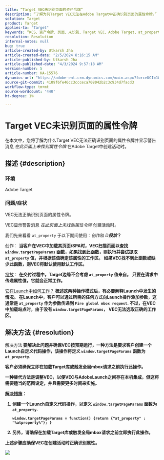 ```yaml
---
title: “Target VEC未识别页面的资产令牌”
description: “了解为何Target VEC无法在Adobe Target中正确识别页面的属性令牌。”
solution: Target
product: Target
applies-to: "Target"
keywords: “KCS、资产令牌、页面、未识别、Target VEC、Adobe Target、at_property、window.targetPageParams函数”
resolution: Resolution
internal-notes: null
bug: true
article-created-by: Utkarsh Jha
article-created-date: "2/5/2024 8:16:15 AM"
article-published-by: Utkarsh Jha
article-published-date: "4/3/2024 9:57:18 AM"
version-number: 5
article-number: KA-15576
dynamics-url: "https://adobe-ent.crm.dynamics.com/main.aspx?forceUCI=1&pagetype=entityrecord&etn=knowledgearticle&id=793c2ad0-fec3-ee11-9079-6045bd006a22"
source-git-commit: 4109f6fe46cc3ccceca708042b2c3c934d7facd3
workflow-type: tm+mt
source-wordcount: '440'
ht-degree: 1%

---
```


# Target VEC未识别页面的属性令牌


在本文中，您将了解为什么Target VEC无法正确识别页面的属性令牌并显示警告消息 *在此页面上未找到属性令牌* 在Adobe Target中创建活动时。

## 描述 {#description}


### 环境

Adobe Target



### 问题/症状

VEC无法正确识别页面的属性令牌。

VEC显示警告消息 *在此页面上未找到属性令牌* 创建活动时。

我们先来看看 `at_property` 于以下期间使用：*创作*&#x200B;和 *D<b>投放*？

</b>创作：<b>
当客户在VEC中加载其页面/SPA时，VEC扫描页面以查找 `window.targetPageParams` 函数，如果找到此函数，则执行并尝试提取 `at_property` 值，并根据该值确定该属性的工作区。 如果VEC找不到此函数或缺少此函数，则VEC将默认使用默认工作区。

</b><u>投放</u>：<b>
在交付过程中，Target边缘不会考虑 `at_property` 值来自。 只要在请求中传递属性值，它就会正常工作。

</b><u>它在Launch中如何工作？</u><b>
概述这两种操作模式后，有必要解释Launch中发生的情况。
在Launch中，客户可以通过所需的任何方式向Launch操作添加参数，这通常是 `at_property` 作为参数传递到 `Fire global mbox request`.
不过，在VEC中加载站点时，由于没有 `window.targetPageParams`， VEC无法选取正确的工作区。


## 解决方法 {#resolution}


</b>解决方法<b>
要解决此问题并确保VEC按预期运行，一种方法是要求客户创建一个Launch自定义代码操作，该操作将定义 `window.targetPageParams` 函数为 `at_property`.

客户必须确保立即在加载Target库或触发全局mbox请求之前执行此操作。

一种替代方法是调整VEC，以便VEC与AdobeLaunch之间存在本机集成，但这将需要适当的范围设定，并且需要更多时间来实施。

<u>解决措施</u>：

1. 创建一个Launch自定义代码操作，以定义 `window.targetPageParams` 函数为 `at_property`.<br>

   ```
   window.targetPageParams = function() {return {"at_property" : "%atproperty%"}; }
   ```


2. 另外，请确保在加载Target库或触发全局mbox请求之前立即执行此操作。


上述步骤应确保VEC在创建活动时正确识别属性。

![](http://omniture.custhelp.com/ci/inlineImage/get/3018176/a5a902ecd7ac849bb5bf0fa7e22e14e7)
